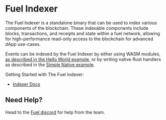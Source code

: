 # Fuel Indexer

The Fuel Indexer is a standalone binary that can be used to index various components of the blockchain. These indexable components include blocks, transactions, and receipts and state within a fuel network, allowing for high-performance read-only access to the blockchain for advanced dApp use-cases.

Events can be indexed by the Fuel Indexer by either using WASM modules, [as described in the Hello World example](https://fuellabs.github.io/fuel-indexer/master/examples/hello-indexer.html), or by writing native Rust handlers as described in the [Simple Native example](https://fuellabs.github.io/fuel-indexer/master/examples/simple-native.html).

Getting Started with The Fuel Indexer:

- [Indexer Docs](https://fuellabs.github.io/fuel-indexer/master/the-fuel-indexer.html)

## Need Help?

Head to the [Fuel discord](https://discord.com/invite/fuelnetwork) for help from the team. 